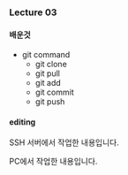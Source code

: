 ### Lecture 03

#### 배운것

* git command
    * git clone
    * git pull
    * git add
    * git commit
    * git push

#### editing

SSH 서버에서 작업한 내용입니다.

PC에서 작업한 내용입니다.
